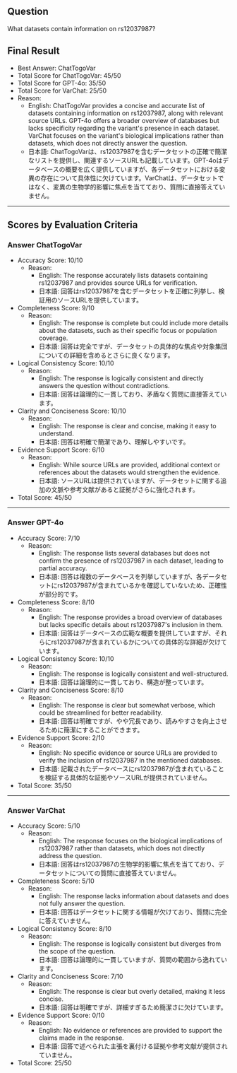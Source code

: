 ## Question

What datasets contain information on rs12037987?

## Final Result

- Best Answer: ChatTogoVar
- Total Score for ChatTogoVar: 45/50
- Total Score for GPT-4o: 35/50
- Total Score for VarChat: 25/50
- Reason:
  - English: ChatTogoVar provides a concise and accurate list of datasets containing information on rs12037987, along with relevant source URLs. GPT-4o offers a broader overview of databases but lacks specificity regarding the variant's presence in each dataset. VarChat focuses on the variant's biological implications rather than datasets, which does not directly answer the question.
  - 日本語: ChatTogoVarは、rs12037987を含むデータセットの正確で簡潔なリストを提供し、関連するソースURLも記載しています。GPT-4oはデータベースの概要を広く提供していますが、各データセットにおける変異の存在について具体性に欠けています。VarChatは、データセットではなく、変異の生物学的影響に焦点を当てており、質問に直接答えていません。

---

## Scores by Evaluation Criteria

### Answer ChatTogoVar
- Accuracy Score: 10/10
  - Reason: 
    - English: The response accurately lists datasets containing rs12037987 and provides source URLs for verification.
    - 日本語: 回答はrs12037987を含むデータセットを正確に列挙し、検証用のソースURLを提供しています。
- Completeness Score: 9/10
  - Reason: 
    - English: The response is complete but could include more details about the datasets, such as their specific focus or population coverage.
    - 日本語: 回答は完全ですが、データセットの具体的な焦点や対象集団についての詳細を含めるとさらに良くなります。
- Logical Consistency Score: 10/10
  - Reason: 
    - English: The response is logically consistent and directly answers the question without contradictions.
    - 日本語: 回答は論理的に一貫しており、矛盾なく質問に直接答えています。
- Clarity and Conciseness Score: 10/10
  - Reason: 
    - English: The response is clear and concise, making it easy to understand.
    - 日本語: 回答は明確で簡潔であり、理解しやすいです。
- Evidence Support Score: 6/10
  - Reason: 
    - English: While source URLs are provided, additional context or references about the datasets would strengthen the evidence.
    - 日本語: ソースURLは提供されていますが、データセットに関する追加の文脈や参考文献があると証拠がさらに強化されます。
- Total Score: 45/50

---

### Answer GPT-4o
- Accuracy Score: 7/10
  - Reason: 
    - English: The response lists several databases but does not confirm the presence of rs12037987 in each dataset, leading to partial accuracy.
    - 日本語: 回答は複数のデータベースを列挙していますが、各データセットにrs12037987が含まれているかを確認していないため、正確性が部分的です。
- Completeness Score: 8/10
  - Reason: 
    - English: The response provides a broad overview of databases but lacks specific details about rs12037987's inclusion in them.
    - 日本語: 回答はデータベースの広範な概要を提供していますが、それらにrs12037987が含まれているかについての具体的な詳細が欠けています。
- Logical Consistency Score: 10/10
  - Reason: 
    - English: The response is logically consistent and well-structured.
    - 日本語: 回答は論理的に一貫しており、構造が整っています。
- Clarity and Conciseness Score: 8/10
  - Reason: 
    - English: The response is clear but somewhat verbose, which could be streamlined for better readability.
    - 日本語: 回答は明確ですが、やや冗長であり、読みやすさを向上させるために簡潔にすることができます。
- Evidence Support Score: 2/10
  - Reason: 
    - English: No specific evidence or source URLs are provided to verify the inclusion of rs12037987 in the mentioned databases.
    - 日本語: 記載されたデータベースにrs12037987が含まれていることを検証する具体的な証拠やソースURLが提供されていません。
- Total Score: 35/50

---

### Answer VarChat
- Accuracy Score: 5/10
  - Reason: 
    - English: The response focuses on the biological implications of rs12037987 rather than datasets, which does not directly address the question.
    - 日本語: 回答はrs12037987の生物学的影響に焦点を当てており、データセットについての質問に直接答えていません。
- Completeness Score: 5/10
  - Reason: 
    - English: The response lacks information about datasets and does not fully answer the question.
    - 日本語: 回答はデータセットに関する情報が欠けており、質問に完全に答えていません。
- Logical Consistency Score: 8/10
  - Reason: 
    - English: The response is logically consistent but diverges from the scope of the question.
    - 日本語: 回答は論理的に一貫していますが、質問の範囲から逸れています。
- Clarity and Conciseness Score: 7/10
  - Reason: 
    - English: The response is clear but overly detailed, making it less concise.
    - 日本語: 回答は明確ですが、詳細すぎるため簡潔さに欠けています。
- Evidence Support Score: 0/10
  - Reason: 
    - English: No evidence or references are provided to support the claims made in the response.
    - 日本語: 回答で述べられた主張を裏付ける証拠や参考文献が提供されていません。
- Total Score: 25/50